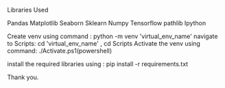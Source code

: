 Libraries Used

Pandas Matplotlib Seaborn Sklearn Numpy Tensorflow pathlib Ipython

Create venv using command : python -m venv 'virtual_env_name' navigate to Scripts: cd 'virtual_env_name' , cd Scripts Activate the venv using command: ./Activate.ps1(powershell)

install the required libraries using : pip install -r requirements.txt

Thank you.